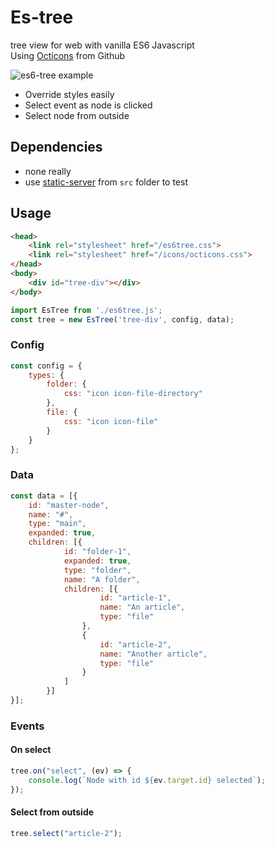 # Es-tree
tree view for web with vanilla ES6 Javascript  
Using [Octicons](https://octicons.github.com/) from Github

![es6-tree example](https://storage.googleapis.com/atle-static/pics/es6-tree-example.jpg)  

- Override styles easily
- Select event as node is clicked
- Select node from outside

## Dependencies
- none really
- use [static-server](https://www.npmjs.com/package/static-server) from `src` folder to test

## Usage
```html
<head>
    <link rel="stylesheet" href="/es6tree.css">
    <link rel="stylesheet" href="/icons/octicons.css">
</head>
<body>
    <div id="tree-div"></div>
</body>
```
```js
import EsTree from './es6tree.js';
const tree = new EsTree('tree-div', config, data);
```

### Config
```js
const config = {
    types: {
        folder: {
            css: "icon icon-file-directory"
        },
        file: {
            css: "icon icon-file"
        }
    }
};
```
### Data
```js
const data = [{
    id: "master-node",
    name: "#",
    type: "main",
    expanded: true,
    children: [{
            id: "folder-1",
            expanded: true,
            type: "folder",
            name: "A folder",
            children: [{
                    id: "article-1",
                    name: "An article",
                    type: "file"
                },
                {
                    id: "article-2",
                    name: "Another article",
                    type: "file"
                }
            ]
        }]
}];
```

### Events
#### On select
```js
tree.on("select", (ev) => {
    console.log(`Node with id ${ev.target.id} selected`);
});
```

#### Select from outside
```js
tree.select("article-2");
```
